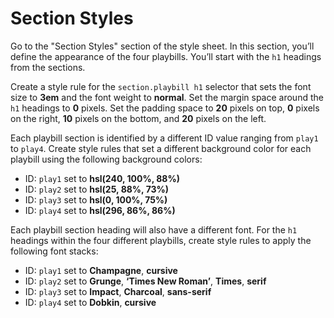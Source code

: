 # Section Styles
Go to the "Section Styles" section of the style sheet. In this section, you’ll define the appearance of the four playbills. You’ll start with the `h1` headings from the sections. 

Create a style rule for the `section.playbill h1` selector that sets the font size to **3em** and the font weight to **normal**. Set the margin space around the `h1` headings to **0** pixels. Set the padding space to **20** pixels on top, **0** pixels on the right, **10** pixels on the bottom, and **20** pixels on the left.


Each playbill section is identified by a different ID value ranging from `play1` to `play4`. Create style rules that set a different background color for each playbill using the following background colors:
* ID: `play1` set to **hsl(240, 100%, 88%)**
* ID: `play2` set to **hsl(25, 88%, 73%)**
* ID: `play3` set to **hsl(0, 100%, 75%)**
* ID: `play4` set to **hsl(296, 86%, 86%)**
 
Each playbill section heading will also have a different font. For the `h1` headings within the four different playbills, create style rules to apply the following font stacks:
* ID: `play1` set to **Champagne**, **cursive**
* ID: `play2` set to **Grunge**, **‘Times New Roman’**, **Times**, **serif**
* ID: `play3` set to **Impact**, **Charcoal**, **sans-serif** 
* ID: `play4` set to **Dobkin**, **cursive**
